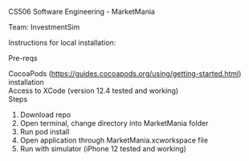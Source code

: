 CS506 Software Engineering - MarketMania

Team: InvestmentSim

Instructions for local installation:

Pre-reqs

CocoaPods (https://guides.cocoapods.org/using/getting-started.html) installation  
Access to XCode (version 12.4 tested and working)  
Steps  

1) Download repo
2) Open terminal, change directory into MarketMania folder
3) Run pod install
4) Open application through MarketMania.xcworkspace file
5) Run with simulator (iPhone 12 tested and working)
